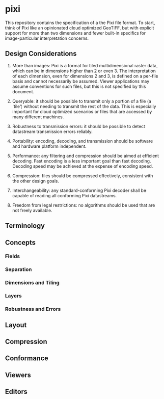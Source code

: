 # pixi

This repository contains the specification of a the Pixi file format. To start, think of Pixi like an opinionated cloud optimized GeoTIFF, but with explicit support for more than two dimensions and fewer built-in specifics for image-particular interpretation concerns.

## Design Considerations

1. More than images: Pixi is a format for tiled multidimensional raster data, which can be in dimensions higher than 2 or even 3. The interpretation of each dimension, even for dimensions 2 and 3, is defined on a per-file basis and cannot necessarily be assumed. Viewer applications may assume conventions for such files, but this is not specified by this document.

1. Queryable: it should be possible to transmit only a portion of a file (a 'tile') without needing to transmit the rest of the data. This is especially important for cloud optimized scenarios or files that are accessed by many different machines.

1. Robustness to transmission errors: it should be possible to detect datastream transmission errors reliably.

1. Portability: encoding, decoding, and transmission should be software and hardware platform independent.

1. Performance: any filtering and compression should be aimed at efficient decoding. Fast encoding is a less important goal than fast decoding. Decoding speed may be achieved at the expense of encoding speed.

1. Compression: files should be compressed effectively, consistent with the other design goals.

1. Interchangeability: any standard-conforming Pixi decoder shall be capable of reading all conforming Pixi datastreams.

1. Freedom from legal restrictions: no algorithms should be used that are not freely available.

## Terminology

## Concepts

### Fields

### Separation

### Dimensions and Tiling

### Layers

### Robustness and Errors

## Layout

## Compression

## Conformance

## Viewers

## Editors